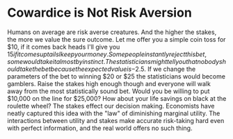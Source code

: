 # Cowardice is Not Risk Aversion
Humans on average are risk averse creatures. And the higher the stakes, the more we value the sure outcome. Let me offer you a simple coin toss for $10, if it comes back heads I'll give you $15 if it comes up tails I keep your money. Some people instantly reject this bet, some would take it almost by instinct. The statisticians might tell you that nobody should take the bet because the expected value is -$2.5. If we change the parameters of the bet to winning $20 or $25 the statisticians would become gamblers. Raise the stakes high enough though and everyone will walk away from the most statistically sound bet. Would you be willing to put $10,000 on the line for $25,000? How about your life savings on black at the roulette wheel? The stakes effect our decision making. Economists have neatly captured this idea with the "law" of diminishing marginal utility. The interactions between utility and stakes make accurate risk-taking hard even with perfect information, and the real world offers no such thing. 